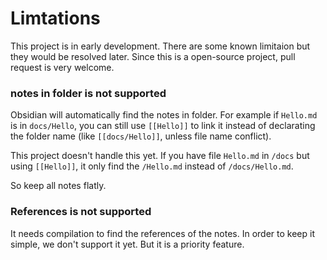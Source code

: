# Limtations

This project is in early development. There are some known limitaion but they would be resolved later. Since this is a open-source project, pull request is very welcome.

### notes in folder is not supported

Obsidian will automatically find the notes in folder. For example if `Hello.md` is in `docs/Hello`, you can still use `[[Hello]]` to link it instead of declarating the folder name (like `[[docs/Hello]]`, unless file name conflict). 

This project doesn't handle this yet. If you have file `Hello.md` in `/docs` but using `[[Hello]]`, it only find the `/Hello.md` instead of `/docs/Hello.md`.

So keep all notes flatly.

### References  is not supported

It needs compilation to find the references of the notes. In order to keep it simple, we don't support it yet. But it is a priority feature.
